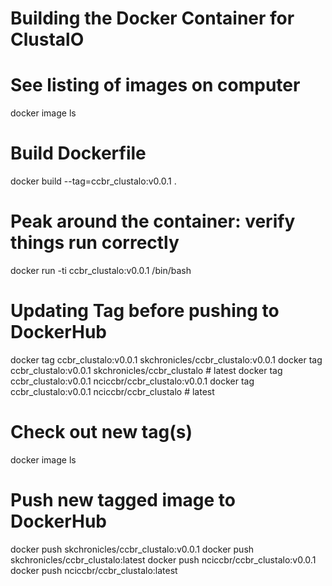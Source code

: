 # Building the Docker Container for ClustalO

# See listing of images on computer
docker image ls

# Build Dockerfile
docker build --tag=ccbr_clustalo:v0.0.1 .

# Peak around the container: verify things run correctly
docker run -ti ccbr_clustalo:v0.0.1 /bin/bash

# Updating Tag  before pushing to DockerHub
docker tag ccbr_clustalo:v0.0.1 skchronicles/ccbr_clustalo:v0.0.1
docker tag ccbr_clustalo:v0.0.1 skchronicles/ccbr_clustalo         # latest
docker tag ccbr_clustalo:v0.0.1 nciccbr/ccbr_clustalo:v0.0.1
docker tag ccbr_clustalo:v0.0.1 nciccbr/ccbr_clustalo              # latest

# Check out new tag(s)
docker image ls

# Push new tagged image to DockerHub
docker push skchronicles/ccbr_clustalo:v0.0.1
docker push skchronicles/ccbr_clustalo:latest
docker push nciccbr/ccbr_clustalo:v0.0.1
docker push nciccbr/ccbr_clustalo:latest 
